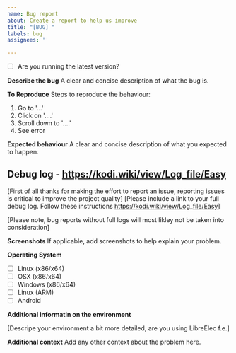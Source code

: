 ```yaml
---
name: Bug report
about: Create a report to help us improve
title: "[BUG] "
labels: bug
assignees: ''

---
```


* [ ] Are you running the latest version?

**Describe the bug**
A clear and concise description of what the bug is.

**To Reproduce**
Steps to reproduce the behaviour:
1. Go to '...'
2. Click on '....'
3. Scroll down to '....'
4. See error

**Expected behaviour**
A clear and concise description of what you expected to happen.

## Debug log - https://kodi.wiki/view/Log_file/Easy

[First of all thanks for making the effort to report an issue, reporting issues is critical to improve the project quality]
[Please include a link to your full debug log. Follow these instructions https://kodi.wiki/view/Log_file/Easy]

[Please note, bug reports without full logs will most likley not be taken into consideration]

**Screenshots**
If applicable, add screenshots to help explain your problem.

**Operating System**

* [ ] Linux (x86/x64)
* [ ] OSX (x86/x64)
* [ ] Windows (x86/x64)
* [ ] Linux (ARM)
* [ ] Android

**Additional informatin on the environment**

[Descripe your environment a bit more detailed, are you using LibreElec f.e.]

**Additional context**
Add any other context about the problem here.
